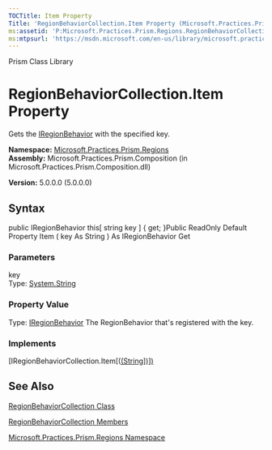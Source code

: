 ```yaml
---
TOCTitle: Item Property
Title: 'RegionBehaviorCollection.Item Property (Microsoft.Practices.Prism.Regions)'
ms:assetid: 'P:Microsoft.Practices.Prism.Regions.RegionBehaviorCollection.Item(System.String)'
ms:mtpsurl: 'https://msdn.microsoft.com/en-us/library/microsoft.practices.prism.regions.regionbehaviorcollection.item(v=pandp.50)'
---
```


Prism Class Library

RegionBehaviorCollection.Item Property
==========================================

Gets the [IRegionBehavior](https://msdn.microsoft.com/library/microsoft.practices.prism.regions.iregionbehavior) with the specified key.

**Namespace:** [Microsoft.Practices.Prism.Regions](https://msdn.microsoft.com/library/microsoft.practices.prism.regions)
**Assembly:** Microsoft.Practices.Prism.Composition (in Microsoft.Practices.Prism.Composition.dll)

**Version:** 5.0.0.0 (5.0.0.0)

## Syntax


public IRegionBehavior this[ string key \] { get; }Public ReadOnly Default Property Item ( key As String ) As IRegionBehavior Get

### Parameters

key  
Type: [System.String](http://msdn.microsoft.com/en-us/library/s1wwdcbf)

### Property Value

Type: [IRegionBehavior](https://msdn.microsoft.com/library/microsoft.practices.prism.regions.iregionbehavior)
The RegionBehavior that's registered with the key.
### Implements

[IRegionBehaviorCollection.Item[([(String\])\])](https://msdn.microsoft.com/library/microsoft.practices.prism.regions.iregionbehaviorcollection.item(system.string))

See Also
--------


[RegionBehaviorCollection Class](https://msdn.microsoft.com/library/microsoft.practices.prism.regions.regionbehaviorcollection)

[RegionBehaviorCollection Members](https://msdn.microsoft.com/allmembers.t:microsoft.practices.prism.regions.regionbehaviorcollection)

[Microsoft.Practices.Prism.Regions Namespace](https://msdn.microsoft.com/library/microsoft.practices.prism.regions)
